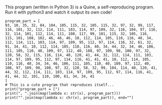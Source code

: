 This program (written in Python 3) is a Quine, a self-reproducing
program. Run it with python3 and watch it output its own code!

    program_part = [
    93, 10, 35, 32, 84, 104, 105, 115, 32, 105, 115, 32, 97, 32, 99, 117, 116, 101, 32, 112, 114, 111, 103, 114, 97, 109, 32, 116, 104, 97, 116, 32, 114, 101, 112, 114, 111, 100, 117, 99, 101, 115, 32, 105, 116, 115, 101, 108, 102, 46, 46, 46, 10, 112, 114, 105, 110, 116, 40, 34, 112, 114, 111, 103, 114, 97, 109, 95, 112, 97, 114, 116, 32, 61, 32, 91, 34, 41, 10, 112, 114, 105, 110, 116, 40, 34, 44, 32, 34, 46, 106, 111, 105, 110, 40, 109, 97, 112, 40, 108, 97, 109, 98, 100, 97, 32, 120, 58, 32, 115, 116, 114, 40, 120, 41, 44, 32, 112, 114, 111, 103, 114, 97, 109, 95, 112, 97, 114, 116, 41, 41, 41, 10, 112, 114, 105, 110, 116, 40, 34, 34, 46, 106, 111, 105, 110, 40, 109, 97, 112, 40, 108, 97, 109, 98, 100, 97, 32, 120, 58, 32, 99, 104, 114, 40, 120, 41, 44, 32, 112, 114, 111, 103, 114, 97, 109, 95, 112, 97, 114, 116, 41, 41, 44, 32, 101, 110, 100, 61, 34, 34, 41
    ]
    # This is a cute program that reproduces itself...
    print("program_part = [")
    print(", ".join(map(lambda x: str(x), program_part)))
    print("".join(map(lambda x: chr(x), program_part)), end="")
